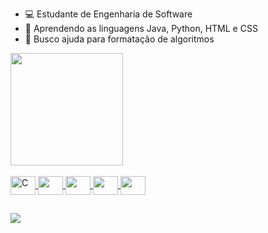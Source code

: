 <!--

**murilofreua/murilofreua** is a ✨ _special_ ✨ repository because its `README.md` (this file) appears on your GitHub profile.

Here are some ideas to get you started:

-->

- 💻 Estudante de Engenharia de Software
- 🌱 Aprendendo as linguagens Java, Python, HTML e CSS
- 🤔 Busco ajuda para formatação de algoritmos

<div>
  <a href="https://github.com/murilofreua">
  <img height="180em" src="https://github-readme-stats.vercel.app/api?username=murilofreua&show_icons=true&theme=dark&include_all_commits=true&count_private=true"/>
</div>
<div style="display: inline_block"><br>
  <img align="center" height="30" width="40" title="C" src="https://cdn.jsdelivr.net/gh/devicons/devicon/icons/c/c-original.svg">
  <img align="center" height="30" width="40" src="https://cdn.jsdelivr.net/gh/devicons/devicon/icons/java/java-original.svg">
  <img align="center" height="30" width="40" src="https://cdn.jsdelivr.net/gh/devicons/devicon/icons/python/python-original.svg">
  <img align="center" height="30" width="40" src="https://cdn.jsdelivr.net/gh/devicons/devicon/icons/html5/html5-original.svg">
  <img align="center" height="30" width="40" src="https://cdn.jsdelivr.net/gh/devicons/devicon/icons/css3/css3-original.svg">                   
</div>  
  
##  
  
<div>
  <a href="https://www.linkedin.com/in/murilo-freua-33b098239/" target="_blank"> <img src="https://img.shields.io/badge/LinkedIn-0077B5?style=for-the-badge&logo=linkedin&logoColor=white" target="_blank"> </a>
</div>
                                                                                

